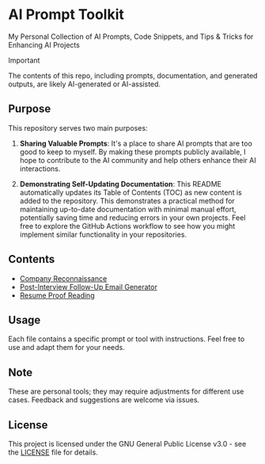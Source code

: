 # AI Prompt Toolkit

My Personal Collection of AI Prompts, Code Snippets, and Tips & Tricks for Enhancing AI Projects

> [!IMPORTANT]
> The contents of this repo, including prompts, documentation, and generated outputs, are likely AI-generated or AI-assisted.

## Purpose

This repository serves two main purposes:

1. **Sharing Valuable Prompts**: It's a place to share AI prompts that are too good to keep to myself. By making these prompts publicly available, I hope to contribute to the AI community and help others enhance their AI interactions.

2. **Demonstrating Self-Updating Documentation**: This README automatically updates its Table of Contents (TOC) as new content is added to the repository. This demonstrates a practical method for maintaining up-to-date documentation with minimal manual effort, potentially saving time and reducing errors in your own projects. Feel free to explore the GitHub Actions workflow to see how you might implement similar functionality in your repositories.

## Contents

<!-- TOC START -->

* [Company Reconnaissance](tools/job_company_recon.md)
* [Post-Interview Follow-Up Email Generator](tools/job_interview_follow_up_email.md)
* [Resume Proof Reading](tools/job_resume_proof_reading.md)

<!-- TOC END -->

## Usage

Each file contains a specific prompt or tool with instructions. Feel free to use and adapt them for your needs.

## Note

These are personal tools; they may require adjustments for different use cases. Feedback and suggestions are welcome via issues.

## License

This project is licensed under the GNU General Public License v3.0 - see the [LICENSE](LICENSE) file for details.
